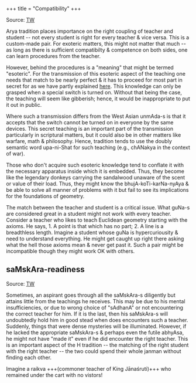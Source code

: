 +++
title = "Compatibility"
+++

Source: [TW](https://threadreaderapp.com/thread/1590934692798558208.html)

Arya tradition places importance on the right coupling of teacher and student -- not every student is right for every teacher & vice versa. This is a custom-made pair. For exoteric matters, this might not matter that much -- as long as there is sufficient compatibilty & competence on both sides, one can learn procedures from the teacher. 

However, behind the procedures is a "meaning" that might be termed "esoteric". For the transmission of this esoteric aspect of the teaching one needs that match to be nearly perfect & it has to proceed for most part in secret for as we have partly explained [here](https://manasataramgini.wordpress.com/2022/01/16/subjective-and-objective-insight/). This knowledge can only be grasped when a special switch is turned on. Without that being the case, the teaching will seem like gibberish; hence, it would be inappropriate to put it out in public. 

Where such a transmission differs from the West Asian unmAda-s is that it accepts that the switch cannot be turned on in everyone by the same devices. This secret teaching is an important part of the transmission particularly in scriptural matters, but it could also be in other matters like warfare, math & philosophy. Hence, tradition tends to use the doubly semantic word upa-ni-Shat for such teaching (e.g., chANakya in the context of war). 

Those who don't acquire such esoteric knowledge tend to conflate it with the necessary apparatus inside which it is embedded. Thus, they become like the legendary donkeys carrying the sandalwood unaware of the scent or value of their load. Thus, they might know the bhujA-koTi-karNa-nyAya & be able to solve all manner of problems with it but fail to see its implications for the foundations of geometry. 

The match between the teacher and student is a critical issue. What guNa-s are considered great in a student might not work with every teacher. Consider a teacher who likes to teach Euclidean geometry starting with the axioms. He says, 1. A point is that which has no part; 2. A line is a breadthless length. Imagine a student whose guNa is hypercuriousity & need to understand everything. He might get caught up right there asking what the hell those axioms mean & never get past it. Such a pair might be incompatible though they might work OK with others.

## saMskAra-readiness

Source: [TW](https://twitter.com/blog_supplement/status/1726820514587615465)

Sometimes, an aspirant goes through all the saMskAra-s diligently but attains little from the teachings he receives. This may be due to his mental insufficiencies, or due to wrong choice of "sAdhanA" or not encountering the correct teacher for him. If it is the last, then his saMskAra-s will undoubtedly hold him in good stead when does encounters such a teacher. Suddenly, things that were dense mysteries will be illuminated. However, if he lacked the appropriate saMskAra-s & perhaps even the futile abhyAsa, he might not have "made it" even if he did encounter the right teacher. This is an important aspect of the H tradition -- the matching of the right student with the right teacher -- the two could spend their whole janman without finding each other. 

Imagine a raikva +++(commoner teacher of King Jānaśruti)+++ who remained under the cart with no vistors!
